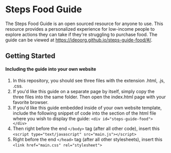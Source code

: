 # Steps Food Guide

The Steps Food Guide is an open sourced resource for anyone to use. This resource provides a personalized experience for low-income people to explore actions they can take if they're struggling to purchase food. The guide can be viewed at https://ideoorg.github.io/steps-guide-food/#/.

## Getting Started

#### Including the guide into your own website
1. In this repository, you should see three files with the extension .html, .js, .css.
2. If you'd like this guide on a separate page by itself, simply copy the three files into the same folder. Then open the index.html page with your favorite browser.
3. If you'd like this guide embedded inside of your own website template, include the following snippet of code into the section of the html file where you wish to display the guide: `<div id="steps-guide-food"></div>`
4. Then right before the end `</body>` tag (after all other code), insert this `<script type="text/javascript" src="main.js"></script>`
5. Right before the end `</head>` tag (after all other stylesheets), insert this `<link href="main.css" rel="stylesheet">`
